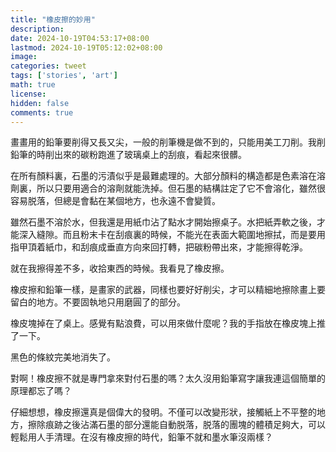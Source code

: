```yaml
---
title: "橡皮擦的妙用"
description: 
date: 2024-10-19T04:53:17+08:00
lastmod: 2024-10-19T05:12:02+08:00
image: 
categories: tweet
tags: ['stories', 'art']
math: true
license: 
hidden: false
comments: true
---
```


畫畫用的鉛筆要削得又長又尖，一般的削筆機是做不到的，只能用美工刀削。我削鉛筆的時削出來的碳粉跑進了玻璃桌上的刮痕，看起來很髒。

在所有顏料裏，石墨的污漬似乎是最難處理的。大部分顏料的構造都是色素溶在溶劑裏，所以只要用適合的溶劑就能洗掉。但石墨的結構註定了它不會溶化，雖然很容易脱落，但總是會黏在某個地方，也永遠不會變質。

雖然石墨不溶於水，但我還是用紙巾沾了點水才開始擦桌子。水把紙弄軟之後，才能深入縫隙。而且粉末卡在刮痕裏的時候，不能光在表面大範圍地擦拭，而是要用指甲頂着紙巾，和刮痕成垂直方向來回打轉，把碳粉帶出來，才能擦得乾淨。

就在我擦得差不多，收拾東西的時候。我看見了橡皮擦。

橡皮擦和鉛筆一樣，是畫家的武器，同樣也要好好削尖，才可以精細地擦除畫上要留白的地方。不要固執地只用磨圓了的部分。

橡皮塊掉在了桌上。感覺有點浪費，可以用來做什麼呢？我的手指放在橡皮塊上推了一下。

黑色的條紋完美地消失了。

對啊！橡皮擦不就是專門拿來對付石墨的嗎？太久沒用鉛筆寫字讓我連這個簡單的原理都忘了嗎？

仔細想想，橡皮擦還真是個偉大的發明。不僅可以改變形狀，接觸紙上不平整的地方，擦除痕跡之後沾滿石墨的部分還能自動脱落，脱落的團塊的體積足夠大，可以輕鬆用人手清理。在沒有橡皮擦的時代，鉛筆不就和墨水筆沒兩樣？


